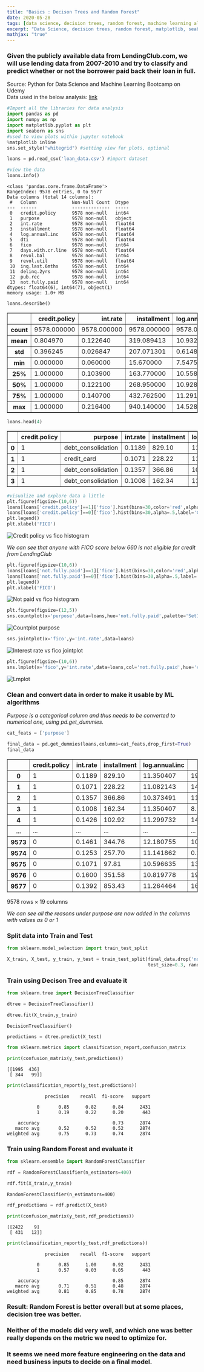 ```yaml
---
title: "Basics : Decison Trees and Random Forest"
date: 2020-05-28
tags: [data science, decision trees, random forest, machine learning algorithms]
excerpt: "Data Science, decision trees, random forest, matplotlib, seaborn, machine learning algorithms"
mathjax: "true"
---
```


### Given the publicly available data from LendingClub.com, we will use lending data from 2007-2010 and try to classify and predict whether or not the borrower paid back their loan in full.
Source: Python for Data Science and Machine Learning Bootcamp on Udemy  
Data used in the below analysis: [link](https://github.com/Vanya-16/DataSets/blob/master/loan_data.csv)


```python
#Import all the libraries for data analysis
import pandas as pd
import numpy as np
import matplotlib.pyplot as plt
import seaborn as sns
#used to view plots within jupyter notebook
%matplotlib inline
sns.set_style("whitegrid") #setting view for plots, optional
```


```python
loans = pd.read_csv('loan_data.csv') #import dataset
```


```python
#view the data
loans.info()
```

    <class 'pandas.core.frame.DataFrame'>
    RangeIndex: 9578 entries, 0 to 9577
    Data columns (total 14 columns):
     #   Column             Non-Null Count  Dtype  
    ---  ------             --------------  -----  
     0   credit.policy      9578 non-null   int64  
     1   purpose            9578 non-null   object
     2   int.rate           9578 non-null   float64
     3   installment        9578 non-null   float64
     4   log.annual.inc     9578 non-null   float64
     5   dti                9578 non-null   float64
     6   fico               9578 non-null   int64  
     7   days.with.cr.line  9578 non-null   float64
     8   revol.bal          9578 non-null   int64  
     9   revol.util         9578 non-null   float64
     10  inq.last.6mths     9578 non-null   int64  
     11  delinq.2yrs        9578 non-null   int64  
     12  pub.rec            9578 non-null   int64  
     13  not.fully.paid     9578 non-null   int64  
    dtypes: float64(6), int64(7), object(1)
    memory usage: 1.0+ MB



```python
loans.describe()
```




<div>
<style scoped>
    .dataframe tbody tr th:only-of-type {
        vertical-align: middle;
    }

    .dataframe tbody tr th {
        vertical-align: top;
    }

    .dataframe thead th {
        text-align: right;
    }
</style>
<table border="1" class="dataframe">
  <thead>
    <tr style="text-align: right;">
      <th></th>
      <th>credit.policy</th>
      <th>int.rate</th>
      <th>installment</th>
      <th>log.annual.inc</th>
      <th>dti</th>
      <th>fico</th>
      <th>days.with.cr.line</th>
      <th>revol.bal</th>
      <th>revol.util</th>
      <th>inq.last.6mths</th>
      <th>delinq.2yrs</th>
      <th>pub.rec</th>
      <th>not.fully.paid</th>
    </tr>
  </thead>
  <tbody>
    <tr>
      <th>count</th>
      <td>9578.000000</td>
      <td>9578.000000</td>
      <td>9578.000000</td>
      <td>9578.000000</td>
      <td>9578.000000</td>
      <td>9578.000000</td>
      <td>9578.000000</td>
      <td>9.578000e+03</td>
      <td>9578.000000</td>
      <td>9578.000000</td>
      <td>9578.000000</td>
      <td>9578.000000</td>
      <td>9578.000000</td>
    </tr>
    <tr>
      <th>mean</th>
      <td>0.804970</td>
      <td>0.122640</td>
      <td>319.089413</td>
      <td>10.932117</td>
      <td>12.606679</td>
      <td>710.846314</td>
      <td>4560.767197</td>
      <td>1.691396e+04</td>
      <td>46.799236</td>
      <td>1.577469</td>
      <td>0.163708</td>
      <td>0.062122</td>
      <td>0.160054</td>
    </tr>
    <tr>
      <th>std</th>
      <td>0.396245</td>
      <td>0.026847</td>
      <td>207.071301</td>
      <td>0.614813</td>
      <td>6.883970</td>
      <td>37.970537</td>
      <td>2496.930377</td>
      <td>3.375619e+04</td>
      <td>29.014417</td>
      <td>2.200245</td>
      <td>0.546215</td>
      <td>0.262126</td>
      <td>0.366676</td>
    </tr>
    <tr>
      <th>min</th>
      <td>0.000000</td>
      <td>0.060000</td>
      <td>15.670000</td>
      <td>7.547502</td>
      <td>0.000000</td>
      <td>612.000000</td>
      <td>178.958333</td>
      <td>0.000000e+00</td>
      <td>0.000000</td>
      <td>0.000000</td>
      <td>0.000000</td>
      <td>0.000000</td>
      <td>0.000000</td>
    </tr>
    <tr>
      <th>25%</th>
      <td>1.000000</td>
      <td>0.103900</td>
      <td>163.770000</td>
      <td>10.558414</td>
      <td>7.212500</td>
      <td>682.000000</td>
      <td>2820.000000</td>
      <td>3.187000e+03</td>
      <td>22.600000</td>
      <td>0.000000</td>
      <td>0.000000</td>
      <td>0.000000</td>
      <td>0.000000</td>
    </tr>
    <tr>
      <th>50%</th>
      <td>1.000000</td>
      <td>0.122100</td>
      <td>268.950000</td>
      <td>10.928884</td>
      <td>12.665000</td>
      <td>707.000000</td>
      <td>4139.958333</td>
      <td>8.596000e+03</td>
      <td>46.300000</td>
      <td>1.000000</td>
      <td>0.000000</td>
      <td>0.000000</td>
      <td>0.000000</td>
    </tr>
    <tr>
      <th>75%</th>
      <td>1.000000</td>
      <td>0.140700</td>
      <td>432.762500</td>
      <td>11.291293</td>
      <td>17.950000</td>
      <td>737.000000</td>
      <td>5730.000000</td>
      <td>1.824950e+04</td>
      <td>70.900000</td>
      <td>2.000000</td>
      <td>0.000000</td>
      <td>0.000000</td>
      <td>0.000000</td>
    </tr>
    <tr>
      <th>max</th>
      <td>1.000000</td>
      <td>0.216400</td>
      <td>940.140000</td>
      <td>14.528354</td>
      <td>29.960000</td>
      <td>827.000000</td>
      <td>17639.958330</td>
      <td>1.207359e+06</td>
      <td>119.000000</td>
      <td>33.000000</td>
      <td>13.000000</td>
      <td>5.000000</td>
      <td>1.000000</td>
    </tr>
  </tbody>
</table>
</div>




```python
loans.head(4)
```




<div>
<style scoped>
    .dataframe tbody tr th:only-of-type {
        vertical-align: middle;
    }

    .dataframe tbody tr th {
        vertical-align: top;
    }

    .dataframe thead th {
        text-align: right;
    }
</style>
<table border="1" class="dataframe">
  <thead>
    <tr style="text-align: right;">
      <th></th>
      <th>credit.policy</th>
      <th>purpose</th>
      <th>int.rate</th>
      <th>installment</th>
      <th>log.annual.inc</th>
      <th>dti</th>
      <th>fico</th>
      <th>days.with.cr.line</th>
      <th>revol.bal</th>
      <th>revol.util</th>
      <th>inq.last.6mths</th>
      <th>delinq.2yrs</th>
      <th>pub.rec</th>
      <th>not.fully.paid</th>
    </tr>
  </thead>
  <tbody>
    <tr>
      <th>0</th>
      <td>1</td>
      <td>debt_consolidation</td>
      <td>0.1189</td>
      <td>829.10</td>
      <td>11.350407</td>
      <td>19.48</td>
      <td>737</td>
      <td>5639.958333</td>
      <td>28854</td>
      <td>52.1</td>
      <td>0</td>
      <td>0</td>
      <td>0</td>
      <td>0</td>
    </tr>
    <tr>
      <th>1</th>
      <td>1</td>
      <td>credit_card</td>
      <td>0.1071</td>
      <td>228.22</td>
      <td>11.082143</td>
      <td>14.29</td>
      <td>707</td>
      <td>2760.000000</td>
      <td>33623</td>
      <td>76.7</td>
      <td>0</td>
      <td>0</td>
      <td>0</td>
      <td>0</td>
    </tr>
    <tr>
      <th>2</th>
      <td>1</td>
      <td>debt_consolidation</td>
      <td>0.1357</td>
      <td>366.86</td>
      <td>10.373491</td>
      <td>11.63</td>
      <td>682</td>
      <td>4710.000000</td>
      <td>3511</td>
      <td>25.6</td>
      <td>1</td>
      <td>0</td>
      <td>0</td>
      <td>0</td>
    </tr>
    <tr>
      <th>3</th>
      <td>1</td>
      <td>debt_consolidation</td>
      <td>0.1008</td>
      <td>162.34</td>
      <td>11.350407</td>
      <td>8.10</td>
      <td>712</td>
      <td>2699.958333</td>
      <td>33667</td>
      <td>73.2</td>
      <td>1</td>
      <td>0</td>
      <td>0</td>
      <td>0</td>
    </tr>
  </tbody>
</table>
</div>




```python
#visualize and explore data a little
plt.figure(figsize=(10,6))
loans[loans['credit.policy']==1]['fico'].hist(bins=30,color='red',alpha=.5,label='Credit Policy = 1')
loans[loans['credit.policy']==0]['fico'].hist(bins=30,alpha=.5,label='Credit Policy = 0')
plt.legend()
plt.xlabel('FICO')
```



<img src="{{ site.url }}{{ site.baseurl }}/images/DC Trees and RF/hist1_Rdf.png" alt="Credit policy vs fico histogram">


_We can see that anyone with FICO score below 660 is not eligible for credit from LendingClub_


```python
plt.figure(figsize=(10,6))
loans[loans['not.fully.paid']==1]['fico'].hist(bins=30,color='red',alpha=.5,label='Not Fully Paid = 1')
loans[loans['not.fully.paid']==0]['fico'].hist(bins=30,alpha=.5,label='Not Fully Paid = 0')
plt.legend()
plt.xlabel('FICO')
```



<img src="{{ site.url }}{{ site.baseurl }}/images/DC Trees and RF/hist2_Rdf.png" alt="Not paid vs fico histogram">



```python
plt.figure(figsize=(12,5))
sns.countplot(x='purpose',data=loans,hue='not.fully.paid',palette='Set1')
```




<img src="{{ site.url }}{{ site.baseurl }}/images/DC Trees and RF/countplot_Rdf.png" alt="Countplot purpose">



```python
sns.jointplot(x='fico',y='int.rate',data=loans)
```


<img src="{{ site.url }}{{ site.baseurl }}/images/DC Trees and RF/jointplot_Rdf.png" alt="Interest rate vs fico jointplot">



```python
plt.figure(figsize=(10,6))
sns.lmplot(x='fico',y='int.rate',data=loans,col='not.fully.paid',hue='credit.policy',palette='Set1')
```



<img src="{{ site.url }}{{ site.baseurl }}/images/DC Trees and RF/lmplot_Rdf.png" alt="Lmplot">




### Clean and convert data in order to make it usable by ML algorithms

_Purpose is a categorical column and thus needs to be converted to numerical one, using pd.get_dummies._


```python
cat_feats = ['purpose']
```


```python
final_data = pd.get_dummies(loans,columns=cat_feats,drop_first=True)
final_data
```




<div>
<style scoped>
    .dataframe tbody tr th:only-of-type {
        vertical-align: middle;
    }

    .dataframe tbody tr th {
        vertical-align: top;
    }

    .dataframe thead th {
        text-align: right;
    }
</style>
<table border="1" class="dataframe">
  <thead>
    <tr style="text-align: right;">
      <th></th>
      <th>credit.policy</th>
      <th>int.rate</th>
      <th>installment</th>
      <th>log.annual.inc</th>
      <th>dti</th>
      <th>fico</th>
      <th>days.with.cr.line</th>
      <th>revol.bal</th>
      <th>revol.util</th>
      <th>inq.last.6mths</th>
      <th>delinq.2yrs</th>
      <th>pub.rec</th>
      <th>not.fully.paid</th>
      <th>purpose_credit_card</th>
      <th>purpose_debt_consolidation</th>
      <th>purpose_educational</th>
      <th>purpose_home_improvement</th>
      <th>purpose_major_purchase</th>
      <th>purpose_small_business</th>
    </tr>
  </thead>
  <tbody>
    <tr>
      <th>0</th>
      <td>1</td>
      <td>0.1189</td>
      <td>829.10</td>
      <td>11.350407</td>
      <td>19.48</td>
      <td>737</td>
      <td>5639.958333</td>
      <td>28854</td>
      <td>52.1</td>
      <td>0</td>
      <td>0</td>
      <td>0</td>
      <td>0</td>
      <td>0</td>
      <td>1</td>
      <td>0</td>
      <td>0</td>
      <td>0</td>
      <td>0</td>
    </tr>
    <tr>
      <th>1</th>
      <td>1</td>
      <td>0.1071</td>
      <td>228.22</td>
      <td>11.082143</td>
      <td>14.29</td>
      <td>707</td>
      <td>2760.000000</td>
      <td>33623</td>
      <td>76.7</td>
      <td>0</td>
      <td>0</td>
      <td>0</td>
      <td>0</td>
      <td>1</td>
      <td>0</td>
      <td>0</td>
      <td>0</td>
      <td>0</td>
      <td>0</td>
    </tr>
    <tr>
      <th>2</th>
      <td>1</td>
      <td>0.1357</td>
      <td>366.86</td>
      <td>10.373491</td>
      <td>11.63</td>
      <td>682</td>
      <td>4710.000000</td>
      <td>3511</td>
      <td>25.6</td>
      <td>1</td>
      <td>0</td>
      <td>0</td>
      <td>0</td>
      <td>0</td>
      <td>1</td>
      <td>0</td>
      <td>0</td>
      <td>0</td>
      <td>0</td>
    </tr>
    <tr>
      <th>3</th>
      <td>1</td>
      <td>0.1008</td>
      <td>162.34</td>
      <td>11.350407</td>
      <td>8.10</td>
      <td>712</td>
      <td>2699.958333</td>
      <td>33667</td>
      <td>73.2</td>
      <td>1</td>
      <td>0</td>
      <td>0</td>
      <td>0</td>
      <td>0</td>
      <td>1</td>
      <td>0</td>
      <td>0</td>
      <td>0</td>
      <td>0</td>
    </tr>
    <tr>
      <th>4</th>
      <td>1</td>
      <td>0.1426</td>
      <td>102.92</td>
      <td>11.299732</td>
      <td>14.97</td>
      <td>667</td>
      <td>4066.000000</td>
      <td>4740</td>
      <td>39.5</td>
      <td>0</td>
      <td>1</td>
      <td>0</td>
      <td>0</td>
      <td>1</td>
      <td>0</td>
      <td>0</td>
      <td>0</td>
      <td>0</td>
      <td>0</td>
    </tr>
    <tr>
      <th>...</th>
      <td>...</td>
      <td>...</td>
      <td>...</td>
      <td>...</td>
      <td>...</td>
      <td>...</td>
      <td>...</td>
      <td>...</td>
      <td>...</td>
      <td>...</td>
      <td>...</td>
      <td>...</td>
      <td>...</td>
      <td>...</td>
      <td>...</td>
      <td>...</td>
      <td>...</td>
      <td>...</td>
      <td>...</td>
    </tr>
    <tr>
      <th>9573</th>
      <td>0</td>
      <td>0.1461</td>
      <td>344.76</td>
      <td>12.180755</td>
      <td>10.39</td>
      <td>672</td>
      <td>10474.000000</td>
      <td>215372</td>
      <td>82.1</td>
      <td>2</td>
      <td>0</td>
      <td>0</td>
      <td>1</td>
      <td>0</td>
      <td>0</td>
      <td>0</td>
      <td>0</td>
      <td>0</td>
      <td>0</td>
    </tr>
    <tr>
      <th>9574</th>
      <td>0</td>
      <td>0.1253</td>
      <td>257.70</td>
      <td>11.141862</td>
      <td>0.21</td>
      <td>722</td>
      <td>4380.000000</td>
      <td>184</td>
      <td>1.1</td>
      <td>5</td>
      <td>0</td>
      <td>0</td>
      <td>1</td>
      <td>0</td>
      <td>0</td>
      <td>0</td>
      <td>0</td>
      <td>0</td>
      <td>0</td>
    </tr>
    <tr>
      <th>9575</th>
      <td>0</td>
      <td>0.1071</td>
      <td>97.81</td>
      <td>10.596635</td>
      <td>13.09</td>
      <td>687</td>
      <td>3450.041667</td>
      <td>10036</td>
      <td>82.9</td>
      <td>8</td>
      <td>0</td>
      <td>0</td>
      <td>1</td>
      <td>0</td>
      <td>1</td>
      <td>0</td>
      <td>0</td>
      <td>0</td>
      <td>0</td>
    </tr>
    <tr>
      <th>9576</th>
      <td>0</td>
      <td>0.1600</td>
      <td>351.58</td>
      <td>10.819778</td>
      <td>19.18</td>
      <td>692</td>
      <td>1800.000000</td>
      <td>0</td>
      <td>3.2</td>
      <td>5</td>
      <td>0</td>
      <td>0</td>
      <td>1</td>
      <td>0</td>
      <td>0</td>
      <td>0</td>
      <td>1</td>
      <td>0</td>
      <td>0</td>
    </tr>
    <tr>
      <th>9577</th>
      <td>0</td>
      <td>0.1392</td>
      <td>853.43</td>
      <td>11.264464</td>
      <td>16.28</td>
      <td>732</td>
      <td>4740.000000</td>
      <td>37879</td>
      <td>57.0</td>
      <td>6</td>
      <td>0</td>
      <td>0</td>
      <td>1</td>
      <td>0</td>
      <td>1</td>
      <td>0</td>
      <td>0</td>
      <td>0</td>
      <td>0</td>
    </tr>
  </tbody>
</table>
<p>9578 rows × 19 columns</p>
</div>



_We can see all the reasons under purpose are now added in the columns with values as 0 or 1_

### Split data into Train and Test


```python
from sklearn.model_selection import train_test_split
```


```python
X_train, X_test, y_train, y_test = train_test_split(final_data.drop('not.fully.paid',axis=1), final_data['not.fully.paid'],
                                                    test_size=0.3, random_state=101)
```

### Train using Decison Tree and evaluate it


```python
from sklearn.tree import DecisionTreeClassifier
```


```python
dtree = DecisionTreeClassifier()
```


```python
dtree.fit(X_train,y_train)
```




    DecisionTreeClassifier()




```python
predictions = dtree.predict(X_test)
```


```python
from sklearn.metrics import classification_report,confusion_matrix
```


```python
print(confusion_matrix(y_test,predictions))
```

    [[1995  436]
     [ 344   99]]



```python
print(classification_report(y_test,predictions))
```

                  precision    recall  f1-score   support

               0       0.85      0.82      0.84      2431
               1       0.19      0.22      0.20       443

        accuracy                           0.73      2874
       macro avg       0.52      0.52      0.52      2874
    weighted avg       0.75      0.73      0.74      2874



### Train using Random Forest and evaluate it


```python
from sklearn.ensemble import RandomForestClassifier
```


```python
rdf = RandomForestClassifier(n_estimators=400)
```


```python
rdf.fit(X_train,y_train)
```




    RandomForestClassifier(n_estimators=400)




```python
rdf_predictions = rdf.predict(X_test)
```


```python
print(confusion_matrix(y_test,rdf_predictions))
```

    [[2422    9]
     [ 431   12]]



```python
print(classification_report(y_test,rdf_predictions))
```

                  precision    recall  f1-score   support

               0       0.85      1.00      0.92      2431
               1       0.57      0.03      0.05       443

        accuracy                           0.85      2874
       macro avg       0.71      0.51      0.48      2874
    weighted avg       0.81      0.85      0.78      2874



### Result: Random Forest is better overall but at some places, decision tree was better.  
### Neither of the models did very well, and which one was better really depends on the metric we need to optimize for.  
### It seems we need more feature engineering on the data and need business inputs to decide on a final model.
